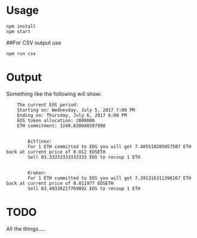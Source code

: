 # Usage

```
npm install
npm start
```

##For CSV output use
```
npm run csv
```

# Output

Something like the following will show:

```
    The current EOS period:
    Starting on: Wednesday, July 5, 2017 7:00 PM
    Ending on: Thursday, July 6, 2017 6:00 PM
    EOS token allocation: 2000000
    ETH commitment: 3240.830048507998
    

        Bitfinex:
        For 1 ETH committed to EOS you will get 7.405510205957587 ETH back at current price of 0.012 EOSETH
        Sell 83.33333333333333 EOS to recoup 1 ETH
        

        Kraken:
        For 1 ETH committed to EOS you will get 7.391316311396167 ETH back at current price of 0.011977 EOSETH
        Sell 83.49336227769892 EOS to recoup 1 ETH
```

# TODO

All the things.....
